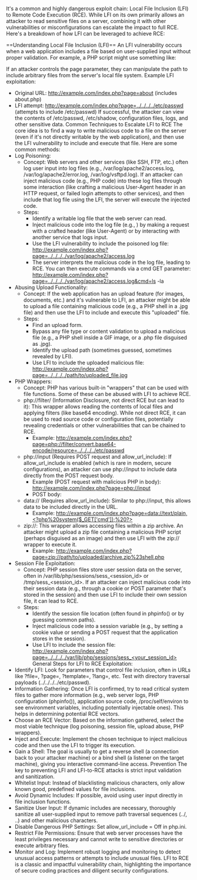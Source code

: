 

It's a common and highly dangerous exploit chain: Local File Inclusion (LFI) to Remote Code Execution (RCE). While LFI on its own primarily allows an attacker to read sensitive files on a server, combining it with other vulnerabilities or misconfigurations can escalate the impact to full RCE.
Here's a breakdown of how LFI can be leveraged to achieve RCE:



==Understanding Local File Inclusion (LFI)==
An LFI vulnerability occurs when a web application includes a file based on user-supplied input without proper validation. For example, a PHP script might use something like:
<?php
  $page = $_GET['page'];
  include($page . ".php");
?>

If an attacker controls the page parameter, they can manipulate the path to include arbitrary files from the server's local file system.
Example LFI exploitation:
 * Original URL: http://example.com/index.php?page=about (includes about.php)
 * LFI attempt: http://example.com/index.php?page=../../../../etc/passwd (attempts to include /etc/passwd)
If successful, the attacker can view the contents of /etc/passwd, /etc/shadow, configuration files, logs, and other sensitive data.
Common Techniques to Escalate LFI to RCE
The core idea is to find a way to write malicious code to a file on the server (even if it's not directly writable by the web application), and then use the LFI vulnerability to include and execute that file.
Here are some common methods:
 * Log Poisoning:
   * Concept: Web servers and other services (like SSH, FTP, etc.) often log user input into log files (e.g., /var/log/apache2/access.log, /var/log/apache2/error.log, /var/log/vsftpd.log). If an attacker can inject malicious code (e.g., PHP code) into these log files through some interaction (like crafting a malicious User-Agent header in an HTTP request, or failed login attempts to other services), and then include that log file using the LFI, the server will execute the injected code.
   * Steps:
     * Identify a writable log file that the web server can read.
     * Inject malicious code into the log file (e.g., <?php system($_GET['cmd']); ?>) by making a request with a crafted header (like User-Agent) or by interacting with another service that logs input.
     * Use the LFI vulnerability to include the poisoned log file: http://example.com/index.php?page=../../../../var/log/apache2/access.log
     * The server interprets the malicious code in the log file, leading to RCE. You can then execute commands via a cmd GET parameter: http://example.com/index.php?page=../../../../var/log/apache2/access.log&cmd=ls -la
 * Abusing Upload Functionality:
   * Concept: If the web application has an upload feature (for images, documents, etc.) and it's vulnerable to LFI, an attacker might be able to upload a file containing malicious code (e.g., a PHP shell in a .jpg file) and then use the LFI to include and execute this "uploaded" file.
   * Steps:
     * Find an upload form.
     * Bypass any file type or content validation to upload a malicious file (e.g., a PHP shell inside a GIF image, or a .php file disguised as .jpg).
     * Identify the upload path (sometimes guessed, sometimes revealed by LFI).
     * Use LFI to include the uploaded malicious file: http://example.com/index.php?page=../../../../path/to/uploaded_file.jpg
 * PHP Wrappers:
   * Concept: PHP has various built-in "wrappers" that can be used with file functions. Some of these can be abused with LFI to achieve RCE.
   * php://filter/ (Information Disclosure, not direct RCE but can lead to it): This wrapper allows reading the contents of local files and applying filters (like base64 encoding). While not direct RCE, it can be used to read source code or configuration files, potentially revealing credentials or other vulnerabilities that can be chained to RCE.
     * Example: http://example.com/index.php?page=php://filter/convert.base64-encode/resource=../../../../etc/passwd
   * php://input (Requires POST request and allow_url_include): If allow_url_include is enabled (which is rare in modern, secure configurations), an attacker can use php://input to include data directly from the POST request body.
     * Example (POST request with malicious PHP in body): http://example.com/index.php?page=php://input
     * POST body: <?php system($_GET['cmd']); ?>
   * data:// (Requires allow_url_include): Similar to php://input, this allows data to be included directly in the URL.
     * Example: http://example.com/index.php?page=data://text/plain,<?php%20system($_GET['cmd']);%20?>
   * zip://: This wrapper allows accessing files within a zip archive. An attacker might upload a zip file containing a malicious PHP script (perhaps disguised as an image) and then use LFI with the zip:// wrapper to execute it.
     * Example: http://example.com/index.php?page=zip://path/to/uploaded/archive.zip%23shell.php
 * Session File Exploitation:
   * Concept: PHP session files store user session data on the server, often in /var/lib/php/sessions/sess_<session_id> or /tmp/sess_<session_id>. If an attacker can inject malicious code into their session data (e.g., through a cookie or POST parameter that's stored in the session) and then use LFI to include their own session file, it can lead to RCE.
   * Steps:
     * Identify the session file location (often found in phpinfo() or by guessing common paths).
     * Inject malicious code into a session variable (e.g., by setting a cookie value or sending a POST request that the application stores in the session).
     * Use LFI to include the session file: http://example.com/index.php?page=../../../../var/lib/php/sessions/sess_<your_session_id>
General Steps for LFI to RCE Exploitation:
 * Identify LFI: Look for parameters that control file inclusion, often in URLs like ?file=, ?page=, ?template=, ?lang=, etc. Test with directory traversal payloads (../../../../etc/passwd).
 * Information Gathering: Once LFI is confirmed, try to read critical system files to gather more information (e.g., web server logs, PHP configuration (phpinfo()), application source code, /proc/self/environ to see environment variables, including potentially injectable ones). This helps in determining potential RCE vectors.
 * Choose an RCE Vector: Based on the information gathered, select the most viable technique (log poisoning, session file, upload abuse, PHP wrappers).
 * Inject and Execute: Implement the chosen technique to inject malicious code and then use the LFI to trigger its execution.
 * Gain a Shell: The goal is usually to get a reverse shell (a connection back to your attacker machine) or a bind shell (a listener on the target machine), giving you interactive command-line access.
Prevention
The key to preventing LFI and LFI-to-RCE attacks is strict input validation and sanitization.
 * Whitelist Input: Instead of blacklisting malicious characters, only allow known good, predefined values for file inclusions.
 * Avoid Dynamic Includes: If possible, avoid using user input directly in file inclusion functions.
 * Sanitize User Input: If dynamic includes are necessary, thoroughly sanitize all user-supplied input to remove path traversal sequences (../, ..\) and other malicious characters.
 * Disable Dangerous PHP Settings: Set allow_url_include = Off in php.ini.
 * Restrict File Permissions: Ensure that web server processes have the least privileges necessary and cannot write to sensitive directories or execute arbitrary files.
 * Monitor and Log: Implement robust logging and monitoring to detect unusual access patterns or attempts to include unusual files.
LFI to RCE is a classic and impactful vulnerability chain, highlighting the importance of secure coding practices and diligent security configurations.
